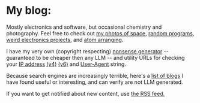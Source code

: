 # My blog:

Mostly electronics and software, but occasional chemistry and photography.
Feel free to check out [my photos of space](/tags/astro/), [random programs](/tags/software/), [weird electronics projects](/tags/electronics/), and [atom arranging](/tags/chemistry/).

I have my very own (copyright respecting) [nonsense generator](/babble/entry-point) -- guaranteed to be cheaper then any LLM --
and utility URLs for checking your <a href="/whoami">IP address</a> <a href="http://v4.maurycyz.com/whoami">(v4)</a> <a href="http://v6.maurycyz.com/whoami">(v6)</a> and <a href="/whatami">User-Agent</a> string. 

Because search engines are increasingly terrible, here's a [list of blogs](/real_pages/) I have found useful or interesting, and can verify are not LLM generated.

If you want to get notified about new content, use [the RSS feed.](index.xml)


